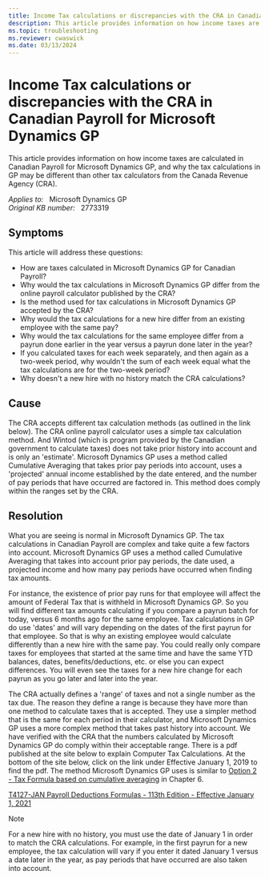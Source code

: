 ```yaml
---
title: Income Tax calculations or discrepancies with the CRA in Canadian Payroll
description: This article provides information on how income taxes are calculated in Canadian Payroll for Microsoft Dynamics GP, and why the tax calculations in GP may be different than other tax calculators from the Canada Revenue Agency (CRA).
ms.topic: troubleshooting
ms.reviewer: cwaswick
ms.date: 03/13/2024
---
```

# Income Tax calculations or discrepancies with the CRA in Canadian Payroll for Microsoft Dynamics GP

This article provides information on how income taxes are calculated in Canadian Payroll for Microsoft Dynamics GP, and why the tax calculations in GP may be different than other tax calculators from the Canada Revenue Agency (CRA).

_Applies to:_ &nbsp; Microsoft Dynamics GP  
_Original KB number:_ &nbsp; 2773319

## Symptoms

This article will address these questions:

- How are taxes calculated in Microsoft Dynamics GP for Canadian Payroll?
- Why would the tax calculations in Microsoft Dynamics GP differ from the online payroll calculator published by the CRA?
- Is the method used for tax calculations in Microsoft Dynamics GP accepted by the CRA?
- Why would the tax calculations for a new hire differ from an existing employee with the same pay?
- Why would the tax calculations for the same employee differ from a payrun done earlier in the year versus a payrun done later in the year?
- If you calculated taxes for each week separately, and then again as a two-week period, why wouldn't the sum of each week equal what the tax calculations are for the two-week period?
- Why doesn't a new hire with no history match the CRA calculations?

## Cause

The CRA accepts different tax calculation methods (as outlined in the link below). The CRA online payroll calculator uses a simple tax calculation method. And Wintod (which is program provided by the Canadian government to calculate taxes) does not take prior history into account and is only an 'estimate'. Microsoft Dynamics GP uses a method called Cumulative Averaging that takes prior pay periods into account, uses a 'projected' annual income established by the date entered, and the number of pay periods that have occurred are factored in. This method does comply within the ranges set by the CRA.

## Resolution

What you are seeing is normal in Microsoft Dynamics GP. The tax calculations in Canadian Payroll are complex and take quite a few factors into account. Microsoft Dynamics GP uses a method called Cumulative Averaging that takes into account prior pay periods, the date used, a projected income and how many pay periods have occurred when finding tax amounts.

For instance, the existence of prior pay runs for that employee will affect the amount of Federal Tax that is withheld in Microsoft Dynamics GP. So you will find different tax amounts calculating if you compare a payrun batch for today, versus 6 months ago for the same employee. Tax calculations in GP do use 'dates' and will vary depending on the dates of the first payrun for that employee. So that is why an existing employee would calculate differently than a new hire with the same pay. You could really only compare taxes for employees that started at the same time and have the same YTD balances, dates, benefits/deductions, etc. or else you can expect differences. You will even see the taxes for a new hire change for each payrun as you go later and later into the year.

The CRA actually defines a 'range' of taxes and not a single number as the tax due. The reason they define a range is because they have more than one method to calculate taxes that is accepted. They use a simpler method that is the same for each period in their calculator, and Microsoft Dynamics GP uses a more complex method that takes past history into account. We have verified with the CRA that the numbers calculated by Microsoft Dynamics GP do comply within their acceptable range. There is a pdf published at the site below to explain Computer Tax Calculations. At the bottom of the site below, click on the link under Effective January 1, 2019 to find the pdf. The method Microsoft Dynamics GP uses is similar to [Option 2 - Tax Formula based on cumulative averaging](https://www.canada.ca/en/revenue-agency/services/forms-publications/payroll/t4127-payroll-deductions-formulas/t4127-jan/t4127-jan-payroll-deductions-formulas-computer-programs.html#toc49) in Chapter 6.

[T4127-JAN Payroll Deductions Formulas - 113th Edition - Effective January 1, 2021](https://www.canada.ca/en/revenue-agency/services/forms-publications/payroll/t4127-payroll-deductions-formulas/t4127-jan/)

> [!NOTE]
> For a new hire with no history, you must use the date of January 1 in order to match the CRA calculations. For example, in the first payrun for a new employee, the tax calculation will vary if you enter it dated January 1 versus a date later in the year, as pay periods that have occurred are also taken into account.

